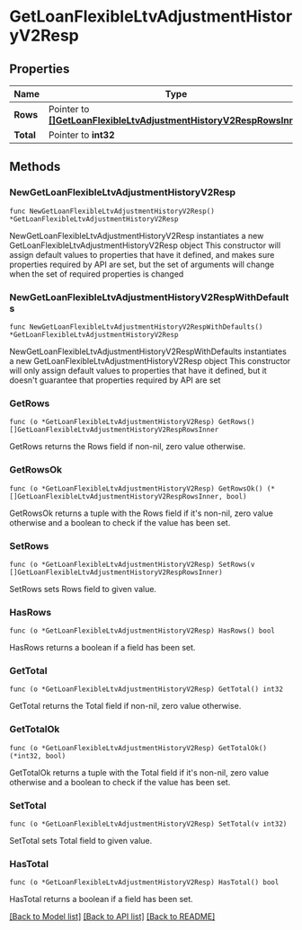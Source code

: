 # GetLoanFlexibleLtvAdjustmentHistoryV2Resp

## Properties

Name | Type | Description | Notes
------------ | ------------- | ------------- | -------------
**Rows** | Pointer to [**[]GetLoanFlexibleLtvAdjustmentHistoryV2RespRowsInner**](GetLoanFlexibleLtvAdjustmentHistoryV2RespRowsInner.md) |  | [optional] 
**Total** | Pointer to **int32** |  | [optional] 

## Methods

### NewGetLoanFlexibleLtvAdjustmentHistoryV2Resp

`func NewGetLoanFlexibleLtvAdjustmentHistoryV2Resp() *GetLoanFlexibleLtvAdjustmentHistoryV2Resp`

NewGetLoanFlexibleLtvAdjustmentHistoryV2Resp instantiates a new GetLoanFlexibleLtvAdjustmentHistoryV2Resp object
This constructor will assign default values to properties that have it defined,
and makes sure properties required by API are set, but the set of arguments
will change when the set of required properties is changed

### NewGetLoanFlexibleLtvAdjustmentHistoryV2RespWithDefaults

`func NewGetLoanFlexibleLtvAdjustmentHistoryV2RespWithDefaults() *GetLoanFlexibleLtvAdjustmentHistoryV2Resp`

NewGetLoanFlexibleLtvAdjustmentHistoryV2RespWithDefaults instantiates a new GetLoanFlexibleLtvAdjustmentHistoryV2Resp object
This constructor will only assign default values to properties that have it defined,
but it doesn't guarantee that properties required by API are set

### GetRows

`func (o *GetLoanFlexibleLtvAdjustmentHistoryV2Resp) GetRows() []GetLoanFlexibleLtvAdjustmentHistoryV2RespRowsInner`

GetRows returns the Rows field if non-nil, zero value otherwise.

### GetRowsOk

`func (o *GetLoanFlexibleLtvAdjustmentHistoryV2Resp) GetRowsOk() (*[]GetLoanFlexibleLtvAdjustmentHistoryV2RespRowsInner, bool)`

GetRowsOk returns a tuple with the Rows field if it's non-nil, zero value otherwise
and a boolean to check if the value has been set.

### SetRows

`func (o *GetLoanFlexibleLtvAdjustmentHistoryV2Resp) SetRows(v []GetLoanFlexibleLtvAdjustmentHistoryV2RespRowsInner)`

SetRows sets Rows field to given value.

### HasRows

`func (o *GetLoanFlexibleLtvAdjustmentHistoryV2Resp) HasRows() bool`

HasRows returns a boolean if a field has been set.

### GetTotal

`func (o *GetLoanFlexibleLtvAdjustmentHistoryV2Resp) GetTotal() int32`

GetTotal returns the Total field if non-nil, zero value otherwise.

### GetTotalOk

`func (o *GetLoanFlexibleLtvAdjustmentHistoryV2Resp) GetTotalOk() (*int32, bool)`

GetTotalOk returns a tuple with the Total field if it's non-nil, zero value otherwise
and a boolean to check if the value has been set.

### SetTotal

`func (o *GetLoanFlexibleLtvAdjustmentHistoryV2Resp) SetTotal(v int32)`

SetTotal sets Total field to given value.

### HasTotal

`func (o *GetLoanFlexibleLtvAdjustmentHistoryV2Resp) HasTotal() bool`

HasTotal returns a boolean if a field has been set.


[[Back to Model list]](../README.md#documentation-for-models) [[Back to API list]](../README.md#documentation-for-api-endpoints) [[Back to README]](../README.md)


